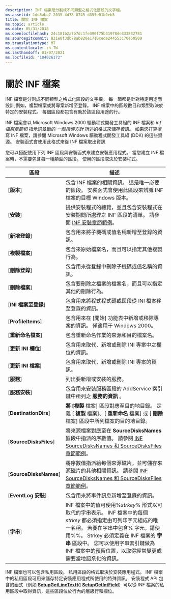 ```yaml
---
description: INF 檔案是分割成不同類型之格式化區段的文字檔。
ms.assetid: 1dd8aba7-2035-4d78-8745-d355e01b9eb5
title: 關於 INF 檔案
ms.topic: article
ms.date: 05/31/2018
ms.openlocfilehash: 24c181b2a7b7dc1fe390f75b31978de333832781
ms.sourcegitcommit: 831e8f3db78ab820e1710cede244553c70e50500
ms.translationtype: MT
ms.contentlocale: zh-TW
ms.lasthandoff: 01/07/2021
ms.locfileid: "104026172"
---
```

# <a name="about-inf-files"></a>關於 INF 檔案

INF 檔案是分割成不同類型之格式化區段的文字檔。 每一節都是針對特定用途而設計;例如，複製檔案或將專案新增至登錄。 INF 檔案中的區段數目和類型取決於特定的安裝程式。 每個區段都包含有助於該區段用途的行。

INF 檔案會以 Microsoft Windows 2000 驅動程式開發工具組的 INF 檔案和 *inf 檔案章節和* 指示詞章節的 *一般指導方針* 所述的格式來儲存資訊。 如果您打算撰寫 INF 檔案，請參閱 Microsoft Windows 驅動程式開發工具組 (DDK) 的這些資源。 安裝函式會使用此格式來從 INF 檔案取出資訊

您可以搭配使用下列 INF 區段與安裝函式來建立安裝應用程式。 當您建立 INF 檔案時，不需要包含每一種類型的區段。 使用的區段取決於安裝程式。



| 區段                          | 描述                                                                                                                                                                                                                                                                                                                                                                                                                      |
|----------------------------------|----------------------------------------------------------------------------------------------------------------------------------------------------------------------------------------------------------------------------------------------------------------------------------------------------------------------------------------------------------------------------------------------------------------------------------|
| \[**版本**\]                  | 包含 INF 檔案的相關資訊。 這是唯一必要的區段。 安裝函式會使用此區段來辨識 INF 檔案的目標 Windows 版本。                                                                                                                                                                                                                                    |
| \[**安裝**\]                  | 提供安裝程式的總覽，並且包含安裝程式在安裝期間所處理之 INF 區段的清單。 請參閱 [INF 安裝章節範例](inf-install-section-example.md)。                                                                                                                                                                                                           |
|     \[**新增登錄**\]         | 包含用來將子機碼或值名稱新增至登錄的資訊。                                                                                                                                                                                                                                                                                                                                                         |
|     \[**複製檔案**\]           | 包含來原始檔案名，而且可以指定其他複製行為。                                                                                                                                                                                                                                                                                                                                                           |
|     \[**刪除登錄**\]      | 包含用來從登錄中刪除子機碼或值名稱的資訊。                                                                                                                                                                                                                                                                                                                                                    |
|     \[**刪除檔案**\]         | 包含要刪除之檔案的檔案名，而且可以指定其他的刪除行為。                                                                                                                                                                                                                                                                                                                                         |
|     \[**INI 檔案至登錄**\] | 包含用來將程式程式碼或區段從 INI 檔案移至登錄的資訊。                                                                                                                                                                                                                                                                                                                                            |
|     \[**ProfileItems**\]         | 包含用來在 [開始] 功能表中新增或移除專案的資訊。 僅適用于 Windows 2000。                                                                                                                                                                                                                                                                                                                          |
|     \[**重新命名檔案**\]         | 包含重新命名作業的來源和目的檔案名。                                                                                                                                                                                                                                                                                                                                                                |
|     \[**更新 INI 欄位**\]    | 包含用來取代、新增或刪除 INI 專案中之欄位的資訊。                                                                                                                                                                                                                                                                                                                                                     |
|     \[**更新 INI 檔案**\]      | 包含用來取代、新增或刪除 INI 專案的資訊。                                                                                                                                                                                                                                                                                                                                                               |
| \[**服務**\]                 | 列出要新增或安裝的服務。                                                                                                                                                                                                                                                                                                                                                                                            |
|     \[**服務安裝**\]      | 包含用來安裝服務區段的 AddService 索引鍵中所列之 **服務的資訊** 。                                                                                                                                                                                                                                                                                                                       |
| \[**DestinationDirs**\]          | **將 [複製** 檔案] 區段對應至目的地目錄。 定義 [ **複製** 檔案]、[ **重新命名** 檔案] 或 [ **刪除** 檔案] 區段中所列檔案的目的地目錄。                                                                                                                                                                                                                                                   |
| \[**SourceDisksFiles**\]         | 將來源檔案對應至在 **SourceDisksNames** 區段中指派的序數值。 請參閱 [INF SourceDisksNames 和 SourceDisksFiles 章節範例](inf-sourcedisksnames-and-sourcedisksfiles-sections-example.md)。                                                                                                                                                                                                      |
| \[**SourceDisksNames**\]         | 將序數值指派給每個來源磁片，並可儲存來源磁片的其他相關資訊。 請參閱 [INF SourceDisksNames 和 SourceDisksFiles 章節範例](inf-sourcedisksnames-and-sourcedisksfiles-sections-example.md)。                                                                                                                                                                                     |
| \[**EventLog 安裝**\]         | 包含用來將事件訊息新增至登錄的資訊。                                                                                                                                                                                                                                                                                                                                                               |
| \[**字串**\]                  | INF 檔案中的值可使用%*strkey*% 形式以可取代的字串表示。 INF 檔案中的每個 *strkey* 都必須指定由可列印字元組成的唯一名稱。 若要在字串中包含% 字元，請使用%%。 Strkey 必須定義在 INF 檔案的 **字串** 區段中。 您可以使用字串索引鍵做為 INF 檔案中的預留位置，以取得經常變更或需要當地語系化的資訊。 |



 

INF 檔案也可以包含私用區段。 私用區段的格式取決於安裝應用程式。 INF 檔案中的私用區段可用來儲存特定安裝應用程式所使用的特殊資訊。 安裝程式 API 包含的函式（例如 [**SetupGetLineText**](/windows/desktop/api/Setupapi/nf-setupapi-setupgetlinetexta)和 [**SetupGetIntField**](/windows/desktop/api/Setupapi/nf-setupapi-setupgetintfield)）可以從 INF 檔案的私用區段中取得資訊，這些區段位於行內的層級行和欄位。

 

 




